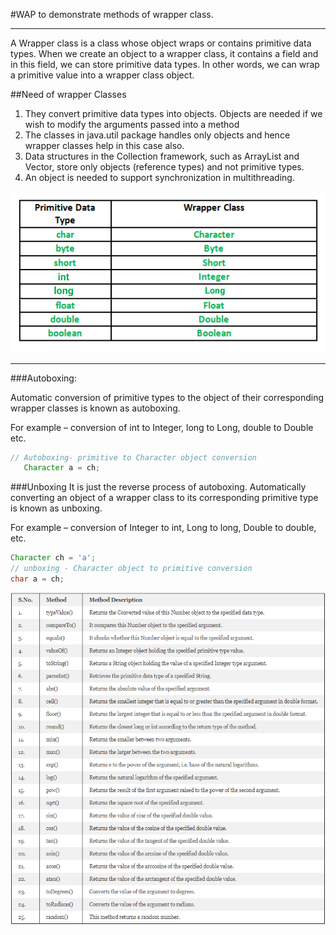 #WAP to demonstrate methods of wrapper class.

---------
<p>
A Wrapper class is a class whose object wraps or contains primitive data types. 
When we create an object to a wrapper class, it contains a field and in this field, 
we can store primitive data types. In other words, 
we can wrap a primitive value into a wrapper class object.
</p>

##Need of wrapper Classes
1. They convert primitive data types into objects. Objects are needed if we wish to modify the arguments passed into a method
2. The classes in java.util package handles only objects and hence wrapper classes help in this case also.
3. Data structures in the Collection framework, such as ArrayList and Vector, store only objects (reference types) and not primitive types.
4. An object is needed to support synchronization in multithreading.


![img.png](img.png)

-------
###Autoboxing: 

Automatic conversion of primitive types to the object of their corresponding
wrapper classes is known as autoboxing. 

For example – conversion of int to Integer, long to Long, double to Double etc.
```java
// Autoboxing- primitive to Character object conversion
   Character a = ch;
```

###Unboxing
It is just the reverse process of autoboxing. 
Automatically converting an object of a wrapper class to its corresponding primitive type is known as
unboxing. 

For example – conversion of Integer to int, Long to long, Double to double, etc.

```java
Character ch = 'a';
// unboxing - Character object to primitive conversion
char a = ch;
```

![img_1.png](img_1.png)